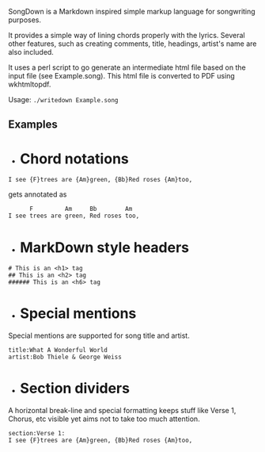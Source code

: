 SongDown is a Markdown inspired simple markup language for songwriting purposes.

It provides a simple way of lining chords properly with the lyrics. Several other features, such as
creating comments, title, headings, artist's name are also included.

It uses a perl script to go generate an intermediate html file based on the input file (see Example.song). This html file is converted to PDF using wkhtmltopdf.

Usage: `./writedown Example.song`


## Examples

* # Chord notations
```
I see {F}trees are {Am}green, {Bb}Red roses {Am}too,
```
gets annotated as
```
      F         Am     Bb        Am
I see trees are green, Red roses too,
```


* # MarkDown style headers
```
# This is an <h1> tag
## This is an <h2> tag
###### This is an <h6> tag
```
* # Special mentions
Special mentions are supported for song title and artist.
```
title:What A Wonderful World
artist:Bob Thiele & George Weiss
```

* # Section dividers
A horizontal break-line and special formatting keeps stuff like Verse 1, Chorus, etc
visible yet aims not to take too much attention.
```
section:Verse 1:
I see {F}trees are {Am}green, {Bb}Red roses {Am}too,
```
